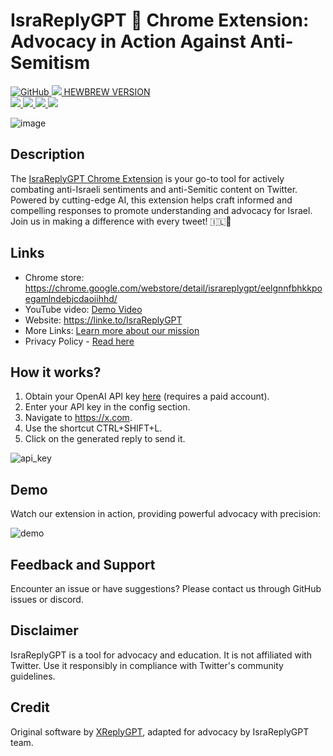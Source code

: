 <p align='center'>
    <h1>IsraReplyGPT 📢 Chrome Extension: Advocacy in Action Against Anti-Semitism</h1>
    <a href="https://github.com/TheSnowGuru/IsraReplyGPT/blob/main/LICENSE">
        <img alt="GitHub" src="https://img.shields.io/github/license/marcolivierbouch/XReplyGPT">
    </a>
    <a href="https://discord.gg/HXduBWpd3U">
           <img src="https://img.shields.io/badge/Discord-%235865F2.svg?style=for-the-badge&logo=discord&logoColor=white"/>
    </a>
    <a href="https://github.com/TheSnowGuru/IsraReplyGPT/blob/main/README_HE.md">
         HEWBREW VERSION
    </a>
    <br>
    <a href="https://platform.openai.com/account/api-key">
        <img src="https://img.shields.io/badge/chatGPT-74aa9c?style=for-the-badge&logo=openai&logoColor=white"/>
    </a>
    <a href="https://www.google.com/chrome/">
        <img src="https://img.shields.io/badge/Google%20Chrome-4285F4?style=for-the-badge&logo=GoogleChrome&logoColor=white"/>
    </a>
    <a href="https://developer.mozilla.org/en-US/docs/Web/JavaScript">
        <img src="https://img.shields.io/badge/javascript-%23323330.svg?style=for-the-badge&logo=javascript&logoColor=%23F7DF1E"/>
    </a>
        <a href="https://x.company">
        <img src="https://img.shields.io/badge/X-%23000000.svg?style=for-the-badge&logo=X&logoColor=white"/>
    </a>
</p>




![image](https://github.com/TheSnowGuru/IsraReplyGPT/assets/5313475/6fdef3bc-a479-4e55-987d-4776bb79aee7)
## Description
The [IsraReplyGPT Chrome Extension](https://chrome.google.com/webstore/detail/israreplygpt/eelgnnfbhkkpoegamlndebjcdaoiihhd) is your go-to tool for actively combating anti-Israeli sentiments and anti-Semitic content on Twitter. Powered by cutting-edge AI, this extension helps craft informed and compelling responses to promote understanding and advocacy for Israel. Join us in making a difference with every tweet! 🇮🇱🌟

## Links
- Chrome store: https://chrome.google.com/webstore/detail/israreplygpt/eelgnnfbhkkpoegamlndebjcdaoiihhd/
- YouTube video: [Demo Video](https://linke.to/IsraReplyGPT)
- Website: https://linke.to/IsraReplyGPT
- More Links: [Learn more about our mission](https://linke.to/IsraReplyGPT)
- Privacy Policy - [Read here](https://docs.google.com/document/d/1-0j2NJLGu-5LMA-4PSNVRjfiqBzUq0nLjFJbuPoCUHA/edit?usp=sharing)

## How it works?
1. Obtain your OpenAI API key [here](https://platform.openai.com/account/api-keys) (requires a paid account).
2. Enter your API key in the config section.
3. Navigate to https://x.com.
4. Use the shortcut CTRL+SHIFT+L.
5. Click on the generated reply to send it.

![api_key](./chrome_img/generate_api_key.gif)

## Demo
Watch our extension in action, providing powerful advocacy with precision:

![demo](./chrome_img/demo.gif)

## Feedback and Support
Encounter an issue or have suggestions? Please contact us through GitHub issues or discord.

## Disclaimer
IsraReplyGPT is a tool for advocacy and education. It is not affiliated with Twitter. Use it responsibly in compliance with Twitter's community guidelines.

## Credit
Original software by [XReplyGPT](xreplygpt.com), adapted for advocacy by IsraReplyGPT team.


